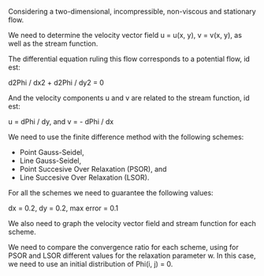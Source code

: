 Considering a two-dimensional, incompressible, non-viscous and stationary flow.

We need to determine the velocity vector field u = u(x, y), v = v(x, y), as well as the stream function.

The differential equation ruling this flow corresponds to a potential flow, id est:

d2Phi / dx2 + d2Phi / dy2 = 0

And the velocity components u and v are related to the stream function, id est:

u = dPhi / dy, and v = - dPhi / dx

We need to use the finite difference method with the following schemes:

  - Point Gauss-Seidel,
  - Line Gauss-Seidel,
  - Point Succesive Over Relaxation (PSOR), and
  - Line Succesive Over Relaxation (LSOR).
  
For all the schemes we need to guarantee the following values: 

dx = 0.2,
dy = 0.2,
max error = 0.1

We also need to graph the velocity vector field and stream function for each scheme.

We need to compare the convergence ratio for each scheme, using for PSOR and LSOR different values for the relaxation parameter w. In this case, we need to use an initial distribution of Phi(i, j) = 0.
